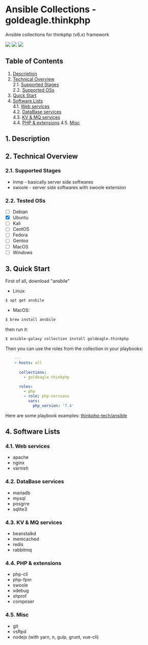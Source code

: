# Ansible Collections - goldeagle.thinkphp

Ansible collections for thinkphp (v6.x) framework

[<img src="https://img.shields.io/github/license/goldeagle/ansible-collections-thinkphp?style=flat-square">](./LICENSE)
<img src="https://img.shields.io/github/repo-size/goldeagle/ansible-collections-thinkphp?style=flat-square">
<img src="https://img.shields.io/github/last-commit/goldeagle/ansible-collections-thinkphp?style=flat-square">

## Table of Contents
1. [Description](#chapter-1)
2. [Technical Overview](#chapter-2)<br>
  2.1. [Supported Stages](#chapter-2-1)<br>
  2.2. [Supported OSs](#chapter-2-3)
1. [Quick Start](#chapter-3)
2. [Software Lists](#chapter-4)<br>
  4.1. [Web services](#chapter-4-1)<br>
  4.2. [DataBase services](#chapter-4-2)<br>
  4.3. [KV & MQ services](#chapter-4-3)<br>
  4.4. [PHP & extensions](#chapter-4-4)
  4.5. [Misc](#chapter-4-4)

## 1. Description <a id="chapter-1"></a>



## 2. Technical Overview <a id="chapter-2"></a>

### 2.1. Supported Stages  <a id="chapter-2-1"></a>

* lnmp - basically server side softwares
* swoole - server side softwares with swoole extension

### 2.2. Tested OSs  <a id="chapter-2-3"></a>

* [ ] Debian
* [x] Ubuntu
* [ ] Kali
* [ ] CentOS
* [ ] Fedora
* [ ] Gentoo
* [ ] MacOS
* [ ] Windows

## 3. Quick Start  <a id="chapter-3"></a>

First of all, download "ansbile"
- Linux:
```bash
$ apt get ansbile
```

- MacOS:
```bash
$ brew install ansbile
```

then run it:
```bash
$ ansible-galaxy collection install goldeagle.thinkphp
```

Then you can use the roles from the collection in your playbooks:

```yaml
    ---
    - hosts: all
    
      collections:
        - goldeagle.thinkphp
    
      roles:
        - php
        - role: php-versions
          vars:
            php_version: '7.4'
```

Here are some playbook examples: [thinkphp-tech/ansible](https://github.com/thinkphp-tech/ansible)

## 4. Software Lists <a id="chapter-4"></a>

### 4.1. Web services <a id="chapter-4-1"></a>

- apache
- nginx
- varnish

### 4.2. DataBase services <a id="chapter-4-2"></a>

- mariadb
- mysql
- posgrre
- sqlite3

### 4.3. KV & MQ services <a id="chapter-4-3"></a>

- beanstalkd
- memcached
- redis
- rabbitmq

### 4.4. PHP & extensions <a id="chapter-4-4"></a>

- php-cli
- php-fpm
- swoole
- xdebug
- xhprof
- composer

### 4.5. Misc <a id="chapter-4-5"></a>

- git
- vsftpd
- nodejs (with yarn, n, gulp, grunt, vue-cli)